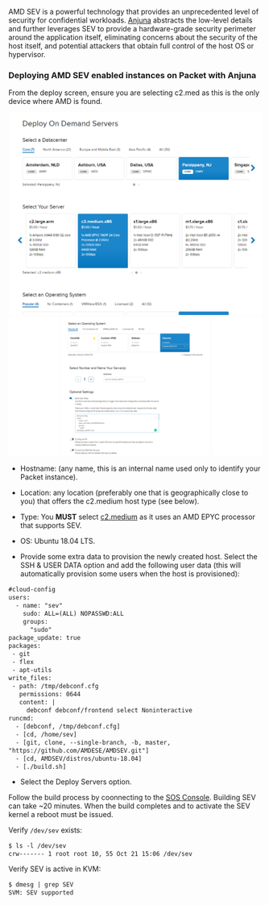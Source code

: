 <!-- <meta>
{
    "title": "AMD Sev with Anjuna",
    "description": "AMD SEV is a powerful technology that provides an unprecedented level of security for confidential workloads.Learn how to deploy it on bare-metal!",
    "tag": ["AMD", "SEV"],
    "seo-title": "Deploy AMD SEV on Bare Metal- Packet Technical Guides",
    "seo-description": "Deploying AMD SEV with Anjuna",
    "og-title": "AMD Sev with Anjuna",
    "og-description": "Deploying AMD SEV with Anjuna"
}
</meta> -->

AMD SEV is a powerful technology that provides an unprecedented level of security for confidential workloads. [Anjuna](https://www.anjuna.io) abstracts the low-level details and further leverages SEV to provide a hardware-grade security perimeter around the application itself, eliminating concerns about the security of the host itself, and potential attackers that obtain full control of the host OS or hypervisor.


### Deploying AMD SEV enabled instances on Packet with Anjuna

From the deploy screen, ensure you are selecting c2.med as this is the only device where AMD is found.

![deploy-amd-1](/images/amd-sev/amd-sev-anjuna-portal-new-1.png)
![deploy-amd-2](/images/amd-sev/amd-sev-anjuna-portal-new-2.png)

* Hostname: (any name, this is an internal name used only to identify your Packet instance).

* Location: any location (preferably one that is geographically close to you) that offers the c2.medium host type (see below).

* Type: You **MUST** select [c2.medium](https://www.packet.com/cloud/servers/c2-medium-epyc/) as it uses an AMD EPYC processor that supports SEV.

* OS: Ubuntu 18.04 LTS.

* Provide some extra data to provision the newly created host. Select the SSH & USER DATA option and add the following user data (this will automatically provision some users when the host is provisioned):

```
#cloud-config
users:
  - name: "sev"
    sudo: ALL=(ALL) NOPASSWD:ALL
    groups:
      "sudo"
package_update: true
packages:
 - git
 - flex
 - apt-utils
write_files:
 - path: /tmp/debconf.cfg
   permissions: 0644
   content: |
     debconf debconf/frontend select Noninteractive
runcmd:
  - [debconf, /tmp/debconf.cfg]
  - [cd, /home/sev]
  - [git, clone, --single-branch, -b, master, "https://github.com/AMDESE/AMDSEV.git"]
  - [cd, AMDSEV/distros/ubuntu-18.04]
  - [./build.sh]
  ```

* Select the Deploy Servers option.

Follow the build process by coonnecting to the [SOS Console](https://www.packet.com/developers/docs/servers/key-features/sos-serial-over-ssh/). Building SEV can take ~20 minutes. When the build completes and  to activate the SEV kernel a reboot must be issued.

Verify `/dev/sev` exists:

```
$ ls -l /dev/sev
crw------- 1 root root 10, 55 Oct 21 15:06 /dev/sev
```
Verify SEV is active in KVM:
```
$ dmesg | grep SEV
SVM: SEV supported
```
